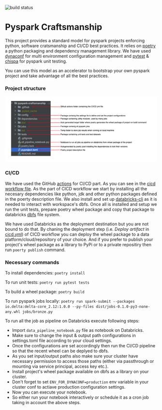 ![build status](https://github.com/HimanshuAroraDb/pyspark-craftsmanship/actions/workflows/cicd.yml/badge.svg)

# Pyspark Craftsmanship

This project provides a standard model for pyspark projects enforcing python, software cratsmanship and CI/CD best practices.
It relies on [poetry](https://python-poetry.org/) a python packaging and dependency management library. We have used [dynaconf](https://www.dynaconf.com/) for multi environment configuration management and [pytest](https://docs.pytest.org/en/6.2.x/) & [chispa](https://github.com/MrPowers/chispa) for pyspark unit testing.

You can use this model as an accelerator to bootstrap your own pyspark project and take advantage of all the best practices.

### Project structure

![Structure](https://github.com/HimanshuAroraDb/pyspark-craftsmanship/blob/main/structure.png?raw=true)

### CI/CD

We have used the GitHub [actions](https://docs.github.com/en/actions) for CI/CD part. As you can see in the [cicd workflow file](https://github.com/HimanshuAroraDb/pyspark-craftsmanship/blob/main/.github/workflows/cicd.yml). As the part of CICD workflow we start by installing all the necesary dependencies like python, jdk and other python packages defined in the poerty description file. We also install and set up [databricks-cli](https://docs.databricks.com/dev-tools/cli/index.html) as it is needed to interact with workspace's dbfs. 
Once all is installed and setup we run the unit tests, prepare poetry wheel package and copy that package to databricks [dbfs](https://docs.databricks.com/data/databricks-file-system.html) file system.

We have used Databricks as the deployment destination but you are not bound to do that. By chaning the deployment step (i.e. *Deploy artifact* in [cicd.yml](https://github.com/HimanshuAroraDb/pyspark-craftsmanship/blob/main/.github/workflows/cicd.yml)) of CICD workflow you can deploy the wheel package to a data platform/cloud/repository of your choice. And if you prefer to publish your project's wheel package as a library to PyPi or to a private repositiry then run `poerty publish` command.

### Necessary commands

To install dependencies: `poetry install`

To run unit tests: `poetry run pytest tests`

To build a wheel package: `poetry build`

To run pyspark jobs locally: `poetry run spark-submit --packages io.delta:delta-core_2.12:1.0.0 --py-files dist/jobs-0.1.0-py3-none-any.whl jobs/bronze.py`

To run all the job as pipeline on Databricks execute following steps:
 - Import `data_pipeline_notebook.py` file as notebook on Databricks.
 - Make sure to change the input & output path configurations in settings.toml file according to your cloud settings.
 - Once the configurations are set accordingly then run the CI/CD pipeline so that the recent wheel can be deplyed to dbfs.
 - As you set input/output paths also make sure your cluster have necessary permission to access those paths (either via passthrough or mounting via service principal, access key etc.).
 - Install project's wheel package available on dbfs as a library on your cluster.
 - Don't forget to set `ENV_FOR_DYNACONF=production` env variable in your cluster conf to actiave production configuration settings.
 - Now you can execute your notebook.
 - So either run your notebook interactively or schedule it as a cron job taking in account the above steps.
